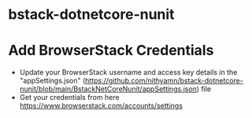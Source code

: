 # bstack-dotnetcore-nunit

# Add BrowserStack Credentials
- Update your BrowserStack username and access key details in the "appSettings.json" (https://github.com/nithyamn/bstack-dotnetcore-nunit/blob/main/BstackNetCoreNunit/appSettings.json) file
- Get your credentials from here https://www.browserstack.com/accounts/settings
